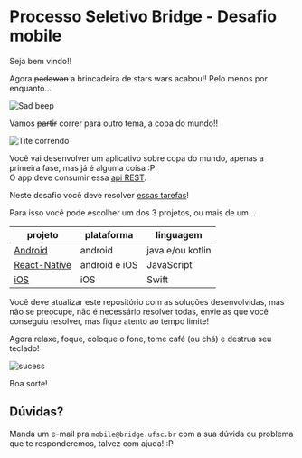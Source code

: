 # Processo Seletivo Bridge - Desafio mobile

Seja bem vindo!!

Agora ~~padawan~~ a brincadeira de stars wars acabou!! Pelo menos por enquanto...

![Sad beep](http://78.media.tumblr.com/a0d47af7f06f1c1301bca0562f8a05c4/tumblr_owzp6fvZXp1r4q876o5_400.gif)

Vamos ~~partir~~ correr para outro tema, a copa do mundo!!

![Tite correndo](https://thumbs.gfycat.com/WarlikeRequiredFox-size_restricted.gif)

Você vai desenvolver um aplicativo sobre copa do mundo, apenas a primeira fase, mas já é alguma coisa :P<br/>
O app deve consumir essa [api REST](REST.md).

Neste desafio você deve resolver [essas tarefas](TAREFAS.md)!

Para isso você pode escolher um dos 3 projetos, ou mais de um...

projeto | plataforma | linguagem
------------ | ------------- | -------------
[Android](Android) | android  | java e/ou kotlin
[React-Native](React-Native) | android e iOS | JavaScript
[iOS](iOS) | iOS | Swift

Você deve atualizar este repositório com as soluções desenvolvidas, mas não se preocupe, não é necessário resolver todas, envie as que você conseguiu resolver, mas fique atento ao tempo limite!

Agora relaxe, foque, coloque o fone, tome café (ou chá) e destrua seu teclado!

![sucess](https://i.imgur.com/pNR5FDm.gif)

Boa sorte!

## Dúvidas?

Manda um e-mail pra `mobile@bridge.ufsc.br` com a sua dúvida ou problema que te responderemos, talvez com ajuda! :P
